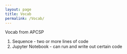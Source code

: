 ```yaml
---
layout: page
title: Vocab
permalink: /Vocab/
---
```


Vocab from APCSP
1) Sequence - two or more lines of code
2) Jupyter Notebook - can run and write out certain code
